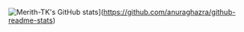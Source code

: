 ![Merith-TK's GitHub stats](https://github-readme-stats.vercel.app/api?username=merith-tk)](https://github.com/anuraghazra/github-readme-stats)
